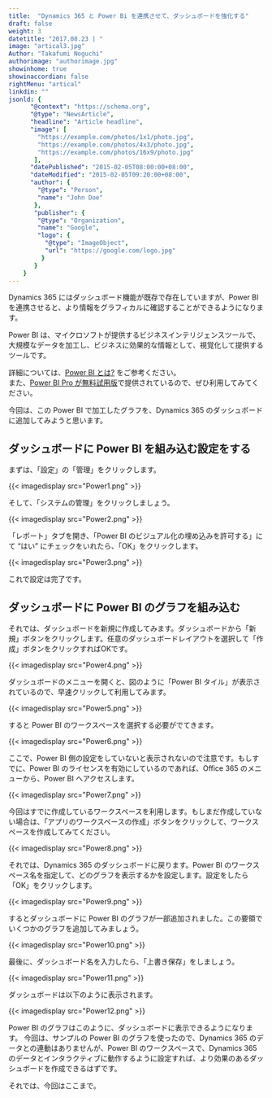 ```yaml
---
title:  "Dynamics 365 と Power Bi を連携させて、ダッシュボードを強化する"
draft: false
weight: 3
datetitle: "2017.08.23 | "
image: "artical3.jpg"
Author: "Takafumi Noguchi"
authorimage: "authorimage.jpg"
showinhome: true
showinaccordian: false
rightMenu: "artical"
linkdin: ""
jsonld: {
      "@context": "https://schema.org",
      "@type": "NewsArticle",
      "headline": "Article headline",
      "image": [
        "https://example.com/photos/1x1/photo.jpg",
        "https://example.com/photos/4x3/photo.jpg",
        "https://example.com/photos/16x9/photo.jpg"
       ],
      "datePublished": "2015-02-05T08:00:00+08:00",
      "dateModified": "2015-02-05T09:20:00+08:00",
      "author": {
        "@type": "Person",
        "name": "John Doe"
       },
       "publisher": {
        "@type": "Organization",
        "name": "Google",
        "logo": {
          "@type": "ImageObject",
          "url": "https://google.com/logo.jpg"
         }
       }
    }
---
```

<!-- Intro  -->
Dynamics 365 にはダッシュボード機能が既存で存在していますが、Power BI を連携させると、より情報をグラフィカルに確認することができるようになります。

Power BI は、マイクロソフトが提供するビジネスインテリジェンスツールで、大規模なデータを加工し、ビジネスに効果的な情報として、視覚化して提供するツールです。

詳細については、[Power BI とは?](https://powerbi.microsoft.com/ja-jp/)  をご参考ください。          
また、[Power BI Pro が無料試用版](https://powerbi.microsoft.com/ja-jp/pricing/)で提供されているので、ぜひ利用してみてください。

今回は、この Power BI で加工したグラフを、Dynamics 365 のダッシュボードに追加してみようと思います。

## ダッシュボードに Power BI を組み込む設定をする
まずは、「設定」の「管理」をクリックします。
<!-- Image= Power1.png -->
{{< imagedisplay src="Power1.png" >}}

そして、「システムの管理」をクリックしましょう。
<!-- Image= Power2.png -->
{{< imagedisplay src="Power2.png" >}}


「レポート」タブを開き、「Power BI のビジュアル化の埋め込みを許可する」にて “はい” にチェックをいれたら、「OK」をクリックします。
<!-- Image= Power3.png -->
{{< imagedisplay src="Power3.png" >}}


これで設定は完了です。

## ダッシュボードに Power BI のグラフを組み込む
それでは、ダッシュボードを新規に作成してみます。ダッシュボードから「新規」ボタンをクリックします。任意のダッシュボードレイアウトを選択して「作成」ボタンをクリックすればOKです。
<!-- Image= Power4.png -->
{{< imagedisplay src="Power4.png" >}}


ダッシュボードのメニューを開くと、図のように「Power BI タイル」が表示されているので、早速クリックして利用してみます。
<!-- Image= Power5.png -->
{{< imagedisplay src="Power5.png" >}}


すると Power BI のワークスペースを選択する必要がでてきます。
<!-- Image= Power6.png -->
{{< imagedisplay src="Power6.png" >}}


ここで、Power BI 側の設定をしていないと表示されないので注意です。もしすでに、Power BI のライセンスを有効にしているのであれば、Office 365 のメニューから、Power BI へアクセスします。
<!-- Image= Power7.png -->
{{< imagedisplay src="Power7.png" >}}


今回はすでに作成しているワークスペースを利用します。もしまだ作成していない場合は、「アプリのワークスペースの作成」ボタンをクリックして、ワークスペースを作成してみてください。
<!-- Image= Power8.png -->
{{< imagedisplay src="Power8.png" >}}


それでは、Dynamics 365 のダッシュボードに戻ります。Power BI のワークスペース名を指定して、どのグラフを表示するかを設定します。設定をしたら「OK」をクリックします。
<!-- Image= Power9.png -->
{{< imagedisplay src="Power9.png" >}}


するとダッシュボードに Power BI のグラフが一部追加されました。この要領でいくつかのグラフを追加してみましょう。
<!-- Image= Power10.png -->
{{< imagedisplay src="Power10.png" >}}


最後に、ダッシュボード名を入力したら、「上書き保存」をしましょう。
<!-- Image= Power11.png -->
{{< imagedisplay src="Power11.png" >}}



ダッシュボードは以下のように表示されます。
<!-- Image= Power12.png -->
{{< imagedisplay src="Power12.png" >}}


Power BI のグラフはこのように、ダッシュボードに表示できるようになります。
今回は、サンプルの Power BI のグラフを使ったので、Dynamics 365 のデータとの連動はありませんが、Power BI のワークスペースで、Dynamics 365 のデータとインタラクティブに動作するように設定すれば、より効果のあるダッシュボードを作成できるはずです。

それでは、今回はここまで。